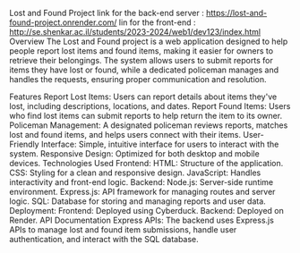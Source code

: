 Lost and Found Project
link for the back-end server  : https://lost-and-found-project.onrender.com/
lin for the front-end : http://se.shenkar.ac.il/students/2023-2024/web1/dev123/index.html
Overview
The Lost and Found project is a web application designed to help people report lost items and found items, making it easier for owners to retrieve their belongings. The system allows users to submit reports for items they have lost or found, while a dedicated policeman manages and handles the requests, ensuring proper communication and resolution.

Features
Report Lost Items: Users can report details about items they've lost, including descriptions, locations, and dates.
Report Found Items: Users who find lost items can submit reports to help return the item to its owner.
Policeman Management: A designated policeman reviews reports, matches lost and found items, and helps users connect with their items.
User-Friendly Interface: Simple, intuitive interface for users to interact with the system.
Responsive Design: Optimized for both desktop and mobile devices.
Technologies Used
Frontend:
HTML: Structure of the application.
CSS: Styling for a clean and responsive design.
JavaScript: Handles interactivity and front-end logic.
Backend:
Node.js: Server-side runtime environment.
Express.js: API framework for managing routes and server logic.
SQL: Database for storing and managing reports and user data.
Deployment:
Frontend: Deployed using Cyberduck.
Backend: Deployed on Render.
API Documentation
Express APIs: The backend uses Express.js APIs to manage lost and found item submissions, handle user authentication, and interact with the SQL database.


